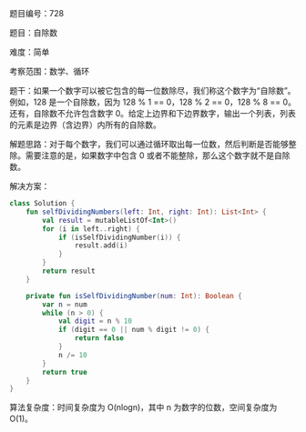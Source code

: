 题目编号：728

题目：自除数

难度：简单

考察范围：数学、循环

题干：如果一个数字可以被它包含的每一位数除尽，我们称这个数字为“自除数”。例如，128 是一个自除数，因为 128 % 1 == 0，128 % 2 == 0，128 % 8 == 0。还有，自除数不允许包含数字 0。给定上边界和下边界数字，输出一个列表，列表的元素是边界（含边界）内所有的自除数。

解题思路：对于每个数字，我们可以通过循环取出每一位数，然后判断是否能够整除。需要注意的是，如果数字中包含 0 或者不能整除，那么这个数字就不是自除数。

解决方案：

```kotlin
class Solution {
    fun selfDividingNumbers(left: Int, right: Int): List<Int> {
        val result = mutableListOf<Int>()
        for (i in left..right) {
            if (isSelfDividingNumber(i)) {
                result.add(i)
            }
        }
        return result
    }

    private fun isSelfDividingNumber(num: Int): Boolean {
        var n = num
        while (n > 0) {
            val digit = n % 10
            if (digit == 0 || num % digit != 0) {
                return false
            }
            n /= 10
        }
        return true
    }
}
```

算法复杂度：时间复杂度为 O(nlogn)，其中 n 为数字的位数，空间复杂度为 O(1)。
